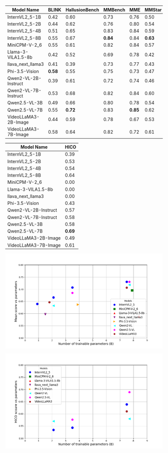 | Model Name | BLINK | HallusionBench | MMBench | MME | MMStar | POPE | RealWorldQA | Average |
|  --- |  --- |  --- |  --- |  --- |  --- |  --- |  --- |  --- | 
| InternVL2_5-1B | 0.42 | 0.60 | 0.73 | 0.76 | 0.50 | 0.89 | 0.58 | 0.64 |
| InternVL2_5-2B | 0.44 | 0.62 | 0.76 | 0.80 | 0.54 | **0.90** | 0.61 | 0.67 |
| InternVL2_5-4B | 0.51 | 0.65 | 0.83 | 0.84 | 0.59 | 0.89 | 0.65 | 0.71 |
| InternVL2_5-8B | 0.55 | 0.67 | **0.84** | 0.84 | **0.63** | 0.89 | 0.69 | **0.73** |
| MiniCPM-V-2_6 | 0.55 | 0.61 | 0.82 | 0.84 | 0.57 | 0.83 | 0.65 | 0.70 |
| Llama-3-VILA1.5-8b | 0.42 | 0.52 | 0.69 | 0.78 | 0.42 | 0.83 | 0.47 | 0.59 |
| llava_next_llama3 | 0.41 | 0.39 | 0.73 | 0.77 | 0.43 | 0.87 | 0.58 | 0.60 |
| Phi-3.5-Vision | **0.58** | 0.55 | 0.75 | 0.73 | 0.47 | 0.83 | 0.54 | 0.64 |
| Qwen2-VL-2B-Instruct | 0.39 | 0.61 | 0.72 | 0.74 | 0.46 | 0.88 | 0.63 | 0.63 |
| Qwen2-VL-7B-Instruct | 0.53 | 0.68 | 0.82 | 0.84 | 0.60 | 0.86 | 0.70 | 0.72 |
| Qwen2.5-VL-3B | 0.49 | 0.66 | 0.80 | 0.78 | 0.54 | 0.86 | 0.66 | 0.69 |
| Qwen2.5-VL-7B | 0.55 | **0.72** | 0.83 | **0.85** | 0.62 | 0.86 | 0.68 | 0.73 |
| VideoLLaMA3-2B-Image | 0.44 | 0.59 | 0.78 | 0.67 | 0.53 | 0.88 | 0.64 | 0.65 |
| VideoLLaMA3-7B-Image | 0.58 | 0.64 | 0.82 | 0.72 | 0.61 | 0.86 | **0.71** | 0.71 |


| Model Name | HICO |
|  --- |  --- | 
| InternVL2_5-1B | 0.39 |
| InternVL2_5-2B | 0.53 |
| InternVL2_5-4B | 0.54 |
| InternVL2_5-8B | 0.64 |
| MiniCPM-V-2_6 | 0.00 |
| Llama-3-VILA1.5-8b | 0.00 |
| llava_next_llama3 | 0.00 |
| Phi-3.5-Vision | 0.43 |
| Qwen2-VL-2B-Instruct | 0.57 |
| Qwen2-VL-7B-Instruct | 0.58 |
| Qwen2.5-VL-3B | 0.58 |
| Qwen2.5-VL-7B | **0.69** |
| VideoLLaMA3-2B-Image | 0.49 |
| VideoLLaMA3-7B-Image | 0.61 |


![Mean score vs parameters](score_vs_params.png)


![HICO score vs parameters](hico_score_vs_params.png)
